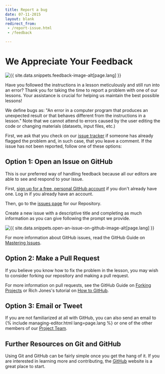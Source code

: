 ```yaml
---
title: Report a bug
date: 07-11-2015
layout: blank
redirect_from:
 - /report-issue.html
 - /feedback

---
```


# We Appreciate Your Feedback

<img src="{{site.baseurl}}/images/reader-sm.png" class="garnish rounded float-left" alt="{{ site.data.snippets.feedback-image-alt[page.lang] }}"/>

Have you followed the instructions in a lesson meticulously and still run into an error? Thank you for taking the time to report a problem with one of our lessons. Your assistance is crucial for helping us maintain the best possible lessons!

We define bugs as: "An error in a computer program that produces an unexpected result or that behaves different from the instructions in a lesson." Note that we cannot attend to errors caused by the user editing the code or changing materials (datasets, input files, etc.)

First, we ask that you check on our [issue tracker](https://github.com/programminghistorian/jekyll/issues?q=is%3Aissue+is%3Aopen+label%3Abug) if someone has already flagged the problem and, in such case, that you leave a comment. If the issue has not been reported, follow one of these options:

## Option 1: Open an Issue on GitHub
This is our preferred way of handling feedback because all our editors are able to see and respond to your issue.

First, [sign up for a free, personal GitHub account](https://help.github.com/articles/signing-up-for-a-new-github-account) if you don't already have one. Log in if you already have an account.

Then, go to the [issues page](https://github.com/programminghistorian/jekyll/issues?state=open) for our Repository.

Create a new issue with a descriptive title and completing as much information as you can give following the prompt we provide.

<img src="https://cloud.githubusercontent.com/assets/1126864/3697100/52b37768-139e-11e4-816e-c3eee5516997.png" class="full-width rounded" alt="{{ site.data.snippets.open-an-issue-on-github-image-alt[page.lang] }}"/>

For more information about GitHub issues, read the GitHub Guide on [Mastering Issues](https://guides.github.com/features/issues/).


## Option 2: Make a Pull Request
If you believe you know how to fix the problem in the lesson, you may wish to consider forking our repository and making a pull request.

For more information on pull requests, see the GitHub Guide on [Forking Projects](https://guides.github.com/activities/forking/) or Rich Jones's tutorial on [How to GitHub](https://gun.io/blog/how-to-github-fork-branch-and-pull-request/).


## Option 3: Email or Tweet
If you are not familiarized at all with GitHub, you can also send an email to {% include managing-editor.html lang=page.lang %} or one of the other members of our [Project Team](project-team.html). 

## Further Resources on Git and GitHub

Using Git and GitHub can be fairly simple once you get the hang of it.  If you are interested in learning more and contributing, the [GitHub](https://help.github.com/articles/good-resources-for-learning-git-and-github/) website is a great place to start.
